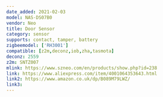 ```yaml
---
date_added: 2021-02-03
model: NAS-DS07B0
vendor: Neo
title: Door Sensor
category: sensor
supports: contact, tamper, battery
zigbeemodel: ['RH3001']
compatible: [z2m,deconz,iob,zha,tasmota]
deconz: 2559
z2m: SNTZ007
mlink: https://www.szneo.com/en/products/show.php?id=238
link: https://www.aliexpress.com/item/4001064353643.html
link2: https://www.amazon.co.uk/dp/B089M79LWZ/
link3: 
---
```



